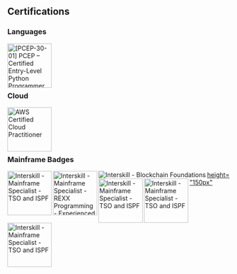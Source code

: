 ## Certifications
<div>
<h3>Languages</h3>
<a href="https://www.credly.com/earner/earned/badge/bd81cb41-6371-45b2-84e5-ea4ee62c9cb1" target="_blank"> <img align="left" src="https://images.credly.com/size/340x340/images/d8017c77-3cc0-4fdf-8e17-62e50632812e/bronze_1_small.png" alt="[PCEP-30-01] PCEP – Certified Entry-Level Python Programmer" height="100px"/></a>
</div>
<br><br><br><br><br>
<div>
<h3>Cloud</h3>
<a href="https://www.credly.com/earner/earned/badge/722748d9-fa32-48cd-a948-cac0f5fafd60" target="_blank"> <img align="left" src="https://images.credly.com/size/340x340/images/00634f82-b07f-4bbd-a6bb-53de397fc3a6/image.png" alt="AWS Certified Cloud Practitioner" height="100px"/> </a>
</div>
<br><br><br><br><br>
<div>
<h3>Mainframe Badges</h3>
<a href="https://www.credly.com/earner/earned/badge/de9c7428-fcb0-4493-ab90-0c19f12f3077" target="_blank"> <img align="left" src="https://images.credly.com/size/340x340/images/6ed66be2-3169-4d8a-b7d3-fb9a579b8393/Interskill_-_Main_Spec_-_TSO-ISPF.png" alt="Interskill - Mainframe Specialist - TSO and ISPF" height="100px"/> </a>
 <a href="https://www.credly.com/earner/earned/badge/bc9346c7-99ff-42fd-ae6b-f5e39aa5daf7" target="_blank"> <img align="left" src="https://images.credly.com/size/340x340/images/21819671-8fd2-4253-8970-a6b6945afef5/Interskill_-_Main_Spec_-_REXX_Pgrm_Exp.png" alt="Interskill - Mainframe Specialist - REXX Programming - Experienced" height="100px"/> </a>
 <a href="https://www.credly.com/earner/earned/badge/3b412219-e14d-49aa-af53-32bc3353fd12" target="_blank"> <img align="left" src="https://images.credly.com/size/340x340/images/5fcf4262-ea46-4c0a-87ab-705389c7512a/Interskill_-_Blockchain_Foundations_-_v2.png" alt="Interskill - Blockchain Foundations"/> height="150px" </a>
 <a href="https://www.credly.com/earner/earned/badge/de9c7428-fcb0-4493-ab90-0c19f12f3077" target="_blank"> <img align="left" src="https://images.credly.com/size/340x340/images/6ed66be2-3169-4d8a-b7d3-fb9a579b8393/Interskill_-_Main_Spec_-_TSO-ISPF.png" alt="Interskill - Mainframe Specialist - TSO and ISPF" height="100px"/> </a>
 <a href="https://www.credly.com/earner/earned/badge/de9c7428-fcb0-4493-ab90-0c19f12f3077" target="_blank"> <img align="left" src="https://images.credly.com/size/340x340/images/6ed66be2-3169-4d8a-b7d3-fb9a579b8393/Interskill_-_Main_Spec_-_TSO-ISPF.png" alt="Interskill - Mainframe Specialist - TSO and ISPF" height="100px"/> </a>
 <a href="https://www.credly.com/earner/earned/badge/de9c7428-fcb0-4493-ab90-0c19f12f3077" target="_blank"> <img align="left" src="https://images.credly.com/size/340x340/images/6ed66be2-3169-4d8a-b7d3-fb9a579b8393/Interskill_-_Main_Spec_-_TSO-ISPF.png" alt="Interskill - Mainframe Specialist - TSO and ISPF" height="100px"/> </a>
</div>
